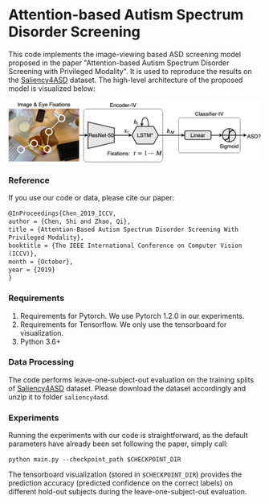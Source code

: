 # Attention-based Autism Spectrum Disorder Screening
This code implements the image-viewing based ASD screening model proposed in the paper "Attention-based Autism Spectrum Disorder Screening with Privileged Modality". It is used to reproduce the results on the [Saliency4ASD](https://saliency4asd.ls2n.fr/datasets/) dataset. The high-level architecture of the proposed model is visualized below:

![teaser](asset/model.png?raw=true)

### Reference
If you use our code or data, please cite our paper:
```
@InProceedings{Chen_2019_ICCV,
author = {Chen, Shi and Zhao, Qi},
title = {Attention-Based Autism Spectrum Disorder Screening With Privileged Modality},
booktitle = {The IEEE International Conference on Computer Vision (ICCV)},
month = {October},
year = {2019}
}
```

### Requirements
1. Requirements for Pytorch. We use Pytorch 1.2.0 in our experiments.
2. Requirements for Tensorflow. We only use the tensorboard for visualization.
3. Python 3.6+

### Data Processing
The code performs leave-one-subject-out evaluation on the training splits of [Saliency4ASD](https://saliency4asd.ls2n.fr/datasets/) dataset. Please download the dataset accordingly and unzip it to folder `saliency4asd`.

### Experiments
Running the experiments with our code is straightforward, as the default parameters have already been set following the paper, simply call:
```
python main.py --checkpoint_path $CHECKPOINT_DIR
```
The tensorboard visualization (stored in `$CHECKPOINT_DIR`) provides the prediction accuracy (predicted confidence on the correct labels) on different hold-out subjects during the leave-one-subject-out evaluation.
